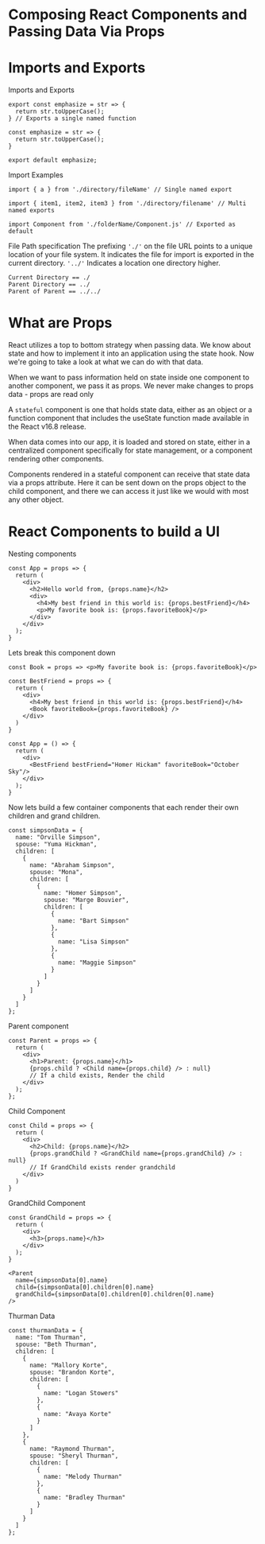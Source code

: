# Composing React Components and Passing Data Via Props
# Imports and Exports
  Imports and Exports
    
    export const emphasize = str => {
      return str.toUpperCase();
    } // Exports a single named function

    const emphasize = str => {
      return str.toUpperCase();
    }

    export default emphasize; 

  Import Examples

    import { a } from './directory/fileName' // Single named export

    import { item1, item2, item3 } from './directory/filename' // Multi named exports

    import Component from './folderName/Component.js' // Exported as default

  File Path specification
    The prefixing `'./'` on the file URL points to a unique location of your file system. It indicates the file for import is exported in the current directory.
    `'../'` Indicates a location one directory higher.

    Current Directory == ./
    Parent Directory == ../
    Parent of Parent == ../../

# What are Props
  React utilizes a top to bottom strategy when passing data. We know about state and how to implement it into an application using the state hook. Now we're going to take a look at what we can do with that data.

  When we want to pass information held on state inside one component to another component, we pass it as props. We never make changes to props data - props are read only

  A `stateful` component is one that holds state data, either as an object or a function component that includes the useState function made available in the React v16.8 release.

  When data comes into our app, it is loaded and stored on state, either in a centralized component specifically for state management, or a component rendering other components.

  Components rendered in a stateful component can receive that state data via a props attribute. Here it can be sent down on the props object to the child component, and there we can access it just like we would with most any other object.

# React Components to build a UI
  Nesting components

    const App = props => {
      return (
        <div>
          <h2>Hello world from, {props.name}</h2>
          <div>
            <h4>My best friend in this world is: {props.bestFriend}</h4>
            <p>My favorite book is: {props.favoriteBook}</p>
          </div>
        </div>
      );
    }

  Lets break this component down

    const Book = props => <p>My favorite book is: {props.favoriteBook}</p>

    const BestFriend = props => {
      return (
        <div>
          <h4>My best friend in this world is: {props.bestFriend}</h4>
          <Book favoriteBook={props.favoriteBook} />
        </div>
      )
    }

    const App = () => {
      return (
        <div>
          <BestFriend bestFriend="Homer Hickam" favoriteBook="October Sky"/>
        </div>
      );
    }

  Now lets build a few container components that each render their own children and grand children.

    const simpsonData = {
      name: "Orville Simpson",
      spouse: "Yuma Hickman",
      children: [
        {
          name: "Abraham Simpson",
          spouse: "Mona",
          children: [
            {
              name: "Homer Simpson",
              spouse: "Marge Bouvier",
              children: [
                {
                  name: "Bart Simpson"
                },
                {
                  name: "Lisa Simpson"
                },
                {
                  name: "Maggie Simpson"
                }
              ]
            }
          ]
        }
      ]
    };

  Parent component

    const Parent = props => {
      return (
        <div>
          <h1>Parent: {props.name}</h1>
          {props.child ? <Child name={props.child} /> : null}
          // If a child exists, Render the child
        </div>
      );
    };

  Child Component

    const Child = props => {
      return (
        <div>
          <h2>Child: {props.name}</h2>
          {props.grandChild ? <GrandChild name={props.grandChild} /> : null}
          // If GrandChild exists render grandchild
        </div>
      )
    }

  GrandChild Component

    const GrandChild = props => {
      return (
        <div>
          <h3>{props.name}</h3>
        </div>
      );
    }

    <Parent
      name={simpsonData[0].name}
      child={simpsonData[0].children[0].name}
      grandChild={simpsonData[0].children[0].children[0].name}
    />

  Thurman Data

    const thurmanData = {
      name: "Tom Thurman",
      spouse: "Beth Thurman",
      children: [
        {
          name: "Mallory Korte",
          spouse: "Brandon Korte",
          children: [
            {
              name: "Logan Stowers"
            },
            {
              name: "Avaya Korte"
            }
          ]  
        },
        {
          name: "Raymond Thurman",
          spouse: "Sheryl Thurman",
          children: [
            {
              name: "Melody Thurman"
            },
            {
              name: "Bradley Thurman"
            }
          ]
        }
      ]
    };